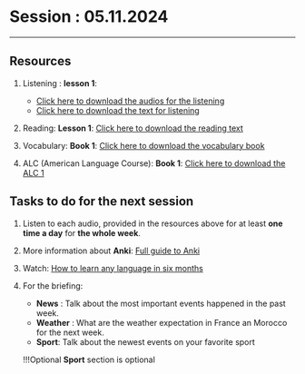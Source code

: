# Session : 05.11.2024

---

## Resources 
1. Listening : **lesson 1**:
	* <a href="https://drive.google.com/file/d/1nVDJXhUrL1y6QwuuJySakZuPiZkmAB5N/view?usp=sharing" target="_blank">Click here to download the audios for the listening </a>
	* <a href="https://drive.google.com/drive/folders/144TxPmFkgq6n38B6H4_OtGNf51qtULtu?usp=sharing" target="_blank">Click here to download the text for listening </a>

1. Reading: **Lesson 1**: <a href="https://drive.google.com/file/d/1ojfLNJBffSVb417qO4nE0rrBi1NyAV6_/view?usp=sharing" target="_blank">Click here to download the reading text</a>
1. Vocabulary:  **Book 1**: <a href="https://drive.google.com/file/d/1hNFIFcbahATSbUhyV8-44BKaTfjq5sAe/view?usp=sharing" target="_blank">Click here to download the vocabulary book</a> 
1. ALC (American Language Course): **Book 1**: <a href="https://drive.google.com/file/d/1_sywDmHrYqsCuJPlCNzOIF8t77oEOmyB/view?usp=sharing" target="_blank">Click here to download the ALC 1</a> 

## Tasks to do for the next session 
 
1. Listen to each audio, provided in the resources above for at least **one time a day** for **the whole week**.
1. More information about **Anki**: <a href="https://www.youtube.com/watch?v=vm4oooKANzU" target="_blank">Full guide to Anki</a>
1. Watch: <a href="https://www.youtube.com/watch?v=d0yGdNEWdn0" target="_blank">How to learn any language in six months</a>
1. For the briefing:
	* **News**  : Talk about the most important events happened in the past week.
	* **Weather** : What are the weather expectation in France an Morocco for the next week. 
	* **Sport**: Talk about the newest events on your favorite sport

	!!!Optional
		 **Sport** section is optional  



